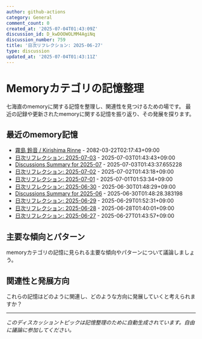 ```yaml
---
author: github-actions
category: General
comment_count: 0
created_at: '2025-07-04T01:43:09Z'
discussion_id: D_kwDOOWOLMM4AgiNq
discussion_number: 759
title: '日次リフレクション: 2025-06-27'
type: discussion
updated_at: '2025-07-04T01:43:11Z'
---
```


# Memoryカテゴリの記憶整理

七海直のmemoryに関する記憶を整理し、関連性を見つけるための場です。
最近の記録や更新されたmemoryに関する記憶を振り返り、その発展を探ります。

## 最近のmemory記憶

- [霧島 鈴音 / Kirishima Rinne](memory/relationships/kirishima_rinne.md) - 2082-03-22T02:17:43+09:00
- [日次リフレクション: 2025-07-03](memory/thoughts/daily_reflection_2025-07-03.md) - 2025-07-03T01:43:43+09:00
- [Discussions Summary for 2025-07](memory/discussion_summaries/discussion_summary_2025-07.md) - 2025-07-03T01:43:37.655228
- [日次リフレクション: 2025-07-02](memory/thoughts/daily_reflection_2025-07-02.md) - 2025-07-02T01:43:18+09:00
- [日次リフレクション: 2025-07-01](memory/thoughts/daily_reflection_2025-07-01.md) - 2025-07-01T01:53:34+09:00
- [日次リフレクション: 2025-06-30](memory/thoughts/daily_reflection_2025-06-30.md) - 2025-06-30T01:48:29+09:00
- [Discussions Summary for 2025-06](memory/discussion_summaries/discussion_summary_2025-06.md) - 2025-06-30T01:48:28.383198
- [日次リフレクション: 2025-06-29](memory/thoughts/daily_reflection_2025-06-29.md) - 2025-06-29T01:52:31+09:00
- [日次リフレクション: 2025-06-28](memory/thoughts/daily_reflection_2025-06-28.md) - 2025-06-28T01:40:01+09:00
- [日次リフレクション: 2025-06-27](memory/thoughts/daily_reflection_2025-06-27.md) - 2025-06-27T01:43:57+09:00

## 主要な傾向とパターン

memoryカテゴリの記憶に見られる主要な傾向やパターンについて議論しましょう。

## 関連性と発展方向

これらの記憶はどのように関連し、どのような方向に発展していくと考えられますか？

---

*このディスカッショントピックは記憶整理のために自動生成されています。自由に議論に参加してください。*
